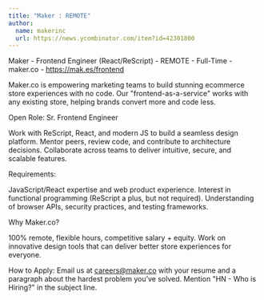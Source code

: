 ```yaml
---
title: "Maker : REMOTE"
author:
  name: makerinc
  url: https://news.ycombinator.com/item?id=42301800
---
```

Maker - Frontend Engineer (React&#x2F;ReScript) - REMOTE - Full-Time - maker.co - <a href="https:&#x2F;&#x2F;mak.es&#x2F;frontend" rel="nofollow">https:&#x2F;&#x2F;mak.es&#x2F;frontend</a>

Maker.co is empowering marketing teams to build stunning ecommerce store experiences with no code. Our &quot;frontend-as-a-service&quot; works with any existing store, helping brands convert more and code less.

Open Role:
Sr. Frontend Engineer

Work with ReScript, React, and modern JS to build a seamless design platform.
Mentor peers, review code, and contribute to architecture decisions.
Collaborate across teams to deliver intuitive, secure, and scalable features.

Requirements:

JavaScript&#x2F;React expertise and web product experience.
Interest in functional programming (ReScript a plus, but not required).
Understanding of browser APIs, security practices, and testing frameworks.

Why Maker.co?

100% remote, flexible hours, competitive salary + equity.
Work on innovative design tools that can deliver better store experiences for everyone.

How to Apply:
Email us at careers@maker.co with your resume and a paragraph about the hardest problem you’ve solved. Mention &quot;HN - Who is Hiring?&quot; in the subject line.
<JobApplication />
